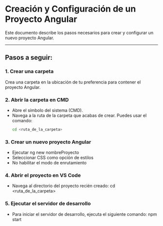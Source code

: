 # Creación y Configuración de un Proyecto Angular

Este documento describe los pasos necesarios para crear y configurar un nuevo proyecto Angular.

---

## Pasos a seguir:

### **1. Crear una carpeta**
Crea una carpeta en la ubicación de tu preferencia para contener el proyecto Angular.

### **2. Abrir la carpeta en CMD**
- Abre el símbolo del sistema (CMD).
- Navega a la ruta de la carpeta que acabas de crear. Puedes usar el comando:
  ```bash
  cd <ruta_de_la_carpeta>
### **3. Crear un nuevo proyecto Angular**
- Ejecutar ng new nombreProyecto
- Seleccionar CSS como opción de estilos
- No habilitar el modo de enrutamiento
### **4. Abrir el proyecto en VS Code**
- Navega al directorio del proyecto recién creado:
    cd <ruta_de_la_carpeta>
### **5. Ejecutar el servidor de desarrollo**
- Para iniciar el servidor de desarrollo, ejecuta el siguiente comando:
   npm start